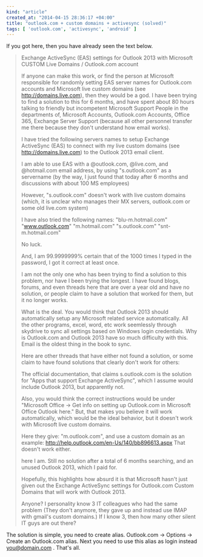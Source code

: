 ```yaml
---
kind: "article"
created_at: "2014-04-15 28:36:17 +04:00"
title: "outlook.com + custom domains + activesync (solved)"
tags: [ 'outlook.com', 'activesync', 'android' ]
---
```

If you got here, then you have already seen the text below.

> Exchange ActiveSync (EAS) settings for Outlook 2013 with Microsoft CUSTOM Live Domains / Outlook.com account 
> 
> If anyone can make this work, or find the person at Microsoft responsible for randomly setting EAS server names for Outlook.com accounts and Microsoft live custom domains (see http://domains.live.com), then they would be a god. I have been trying to find a solution to this for 6 months, and have spent about 80 hours talking to friendly but incompetent Microsoft Support People in the departments of, Microsoft Accounts, Outlook.com Accounts, Office 365, Exchange Server Support (because all other personnel transfer me there because they don't understand how email works).
> 
> I have tried the following servers names to setup Exchange ActiveSync (EAS) to connect with my live custom domains (see http://domains.live.com) to the Outlook 2013 email client.
> 
> I am able to use EAS with a @outlook.com, @live.com, and @hotmail.com email address, by using "s.outlook.com" as a servername (by the way, I just found that today after 6 months and discussions with about 100 MS employees)
> 
> However, "s.outlook.com" doesn't work with live custom domains (which, it is unclear who manages their MX servers, outlook.com or some old live.com system)
> 
> I have also tried the following names:
> "blu-m.hotmail.com"
> "www.outlook.com"
> "m.hotmail.com"
> "s.outlook.com"
> "snt-m.hotmail.com"
> 
> No luck.
> 
> And, I am 99.9999999% certain that of the 1000 times I typed in the password, I got it correct at least once.
> 
> I am not the only one who has been trying to find a solution to this problem, nor have I been trying the longest. I have found blogs, forums, and even threads here that are over a year old and have no solution, or people claim to have a solution that worked for them, but it no longer works.
> 
> What is the deal. You would think that Outlook 2013 should automatically setup any Microsoft related service automatically. All the other programs, excel, word, etc work seemlessly through skydrive to sync all settings based on Windows login credentials. Why is Outlook.com and Outlook 2013 have so much difficulty with this. Email is the oldest thing in the book to sync.
> 
> Here are other threads that have either not found a solution, or some claim to have found solutions that clearly don't work for others:
> 
> The official documentation, that claims s.outlook.com is the solution for
> "Apps that support Exchange ActiveSync", which I assume would include Outlook 2013, but apparently not. 
> 
> Also, you would think the correct instructions would be under
> "Microsoft Office -> Get info on setting up Outlook.com in Microsoft Office Outlook here." But, that makes you believe it will work automatically, which would be the ideal behavior, but it doesn't work with Microsoft live custom domains. 
> 
> Here they give: "m.outlook.com", and use a custom domain as an example:
> http://help.outlook.com/en-Us/140/bb896613.aspx
> That doesn't work either.
> 
> here I am. Still no solution after a total of 6 months searching, and an unused Outlook 2013, which I paid for.
> 
> Hopefully, this highlights how absurd it is that Microsoft hasn't just given out the Exchange ActiveSync settings for Outlook.com Custom Domains that will work with Outlook 2013.
> 
> Anyone? I personality know 3 IT colleagues who had the same problem (They don't anymore, they gave up and instead use IMAP with gmail's custom domains.) If I know 3, then how many other silent IT guys are out there?

The solution is simple, you need to create alias. Outlook.com -> Options -> Create an Outlook.com alias. Next you need to use this alias as login instead you@domain.com . That's all.

